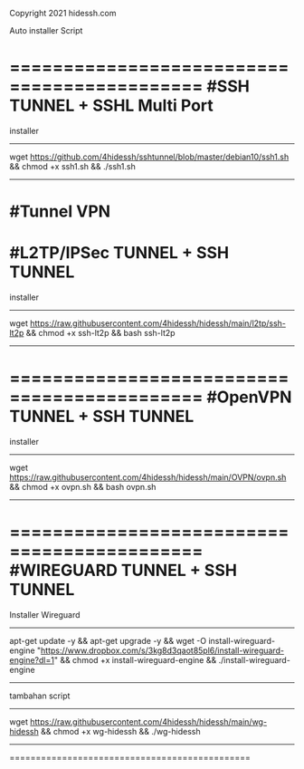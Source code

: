 Copyright 2021 hidessh.com

Auto installer Script 

============================================
#SSH TUNNEL + SSHL Multi Port
============================================

installer 
************
wget https://github.com/4hidessh/sshtunnel/blob/master/debian10/ssh1.sh && chmod +x ssh1.sh  && ./ssh1.sh 
************


#Tunnel VPN
============================================
#L2TP/IPSec TUNNEL + SSH TUNNEL
============================================

installer 
************
wget https://raw.githubusercontent.com/4hidessh/hidessh/main/l2tp/ssh-lt2p && chmod +x ssh-lt2p && bash ssh-lt2p
************

============================================
#OpenVPN TUNNEL + SSH TUNNEL
============================================

installer 
************
wget https://raw.githubusercontent.com/4hidessh/hidessh/main/OVPN/ovpn.sh && chmod +x ovpn.sh && bash ovpn.sh
************

============================================
#WIREGUARD TUNNEL + SSH TUNNEL
============================================

Installer Wireguard 
************
apt-get update -y && apt-get upgrade -y && wget -O install-wireguard-engine "https://www.dropbox.com/s/3kg8d3qaot85pl6/install-wireguard-engine?dl=1" && chmod +x install-wireguard-engine && ./install-wireguard-engine
************


tambahan script 
************
wget https://raw.githubusercontent.com/4hidessh/hidessh/main/wg-hidessh && chmod +x wg-hidessh && ./wg-hidessh 
************

==============================================
